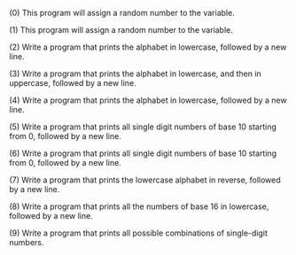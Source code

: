 (0) This program will assign a random number to the variable. 

(1) This program will assign a random number to the variable. 

(2) Write a program that prints the alphabet in lowercase, followed by a new line. 

(3) Write a program that prints the alphabet in lowercase, and then in uppercase, followed by a new line. 

(4) Write a program that prints the alphabet in lowercase, followed by a new line. 

(5) Write a program that prints all single digit numbers of base 10 starting from 0, followed by a new line. 

(6) Write a program that prints all single digit numbers of base 10 starting from 0, followed by a new line. 

(7) Write a program that prints the lowercase alphabet in reverse, followed by a new line. 

(8) Write a program that prints all the numbers of base 16 in lowercase, followed by a new line. 

(9) Write a program that prints all possible combinations of single-digit numbers.
